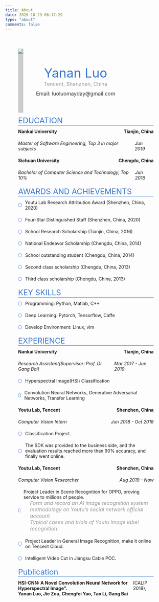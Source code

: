 ```yaml
---
title: About
date: 2020-10-29 06:17:29
type: "about"
comments: false
---
```

<div id="app" style="width:100%;margin: 0 auto;padding:40px;box-sizing:border-box;">
    <div class="user-info" style="display:flex;align-items:center">
      <div class="user-infoHead" style="height: 200px;background-color: #ccc;">
      <img src="https://i.loli.net/2020/10/29/P2GKLdf6xnMNHXb.jpg" style="max-height:200px;">
      </div>
      <div class="user-textInfo" style="margin-left: 40px;text-align:center">
        <div class="user-name" style="color:#333;font-weight:blod;font-size:40px;color:#3975cf">Yanan Luo</div>
        <div class="user-company" style="font-size:16px;color:#999;">Tencent, Shenzhen, China</div>
        <div style="font-size:16px;color:#333;margin-top:10px;">
          <span class="user-email">Email: luoluomayday@gmail.com</span>
        </div>
      </div>
    </div>
    <div class="user-edu">
      <div class="userInfo-title" style="font-size: 24px;color:#3975cf;border-bottom: 1px solid #3975cf;padding-top:10px;">EDUCATION</div>
      <div>
        <div style="display: flex;justify-content: space-between;padding: 10px 0;">
          <b>Nankai University</b>
          <b>Tianjin, China</b>
        </div>
        <div style="display: flex;justify-content: space-between;padding: 10px 0;">
          <i>Master of Software Engineering, Top 3 in major subjects</i>
          <i>Jun 2019</i>
        </div>
        <div style="display: flex;justify-content: space-between;padding: 10px 0;">
          <b>Sichuan University</b>
          <b>Chengdu, China</b>
        </div>
        <div style="display: flex;justify-content: space-between;padding: 10px 0;">
          <i>Bachelor of Computer Science and Technology, Top 10%</i>
          <i>Jun 2016</i>
        </div>
      </div>
    </div>
    <div>
      <div class="userInfo-title" style="font-size: 24px;color:#3975cf;border-bottom: 1px solid #3975cf;padding-top:10px;">AWARDS AND ACHIEVEMENTS</div>
      <div>
        <div style="display: flex;align-items: center;padding:10px 0;">
          <div style="border: 1px solid #3975cf;background:#fff;border-radius:50%;width:10px;height:10px;margin-right: 10px;"></div>
          <div>Youtu Lab Research Attribution Award (Shenzhen, China, 2020)</div>
        </div>
        <div style="display: flex;align-items: center;padding:10px 0;">
          <div style="border: 1px solid #3975cf;background:#fff;border-radius:50%;width:10px;height:10px;margin-right: 10px;"></div>
          <div>Four-Star Distinguished Staff (Shenzhen, China, 2020)</div>
        </div>
        <div style="display: flex;align-items: center;padding:10px 0;">
          <div style="border: 1px solid #3975cf;background:#fff;border-radius:50%;width:10px;height:10px;margin-right: 10px;"></div>
          <div>School Research Scholarship (Tianjin, China, 2016)</div>
        </div>
        <div style="display: flex;align-items: center;padding:10px 0;">
          <div style="border: 1px solid #3975cf;background:#fff;border-radius:50%;width:10px;height:10px;margin-right: 10px;"></div>
          <div>National Endeavor Scholarship (Chengdu, China, 2014)</div>
        </div>
        <div style="display: flex;align-items: center;padding:10px 0;">
          <div style="border: 1px solid #3975cf;background:#fff;border-radius:50%;width:10px;height:10px;margin-right: 10px;"></div>
          <div>School outstanding student (Chengdu, China, 2014)</div>
        </div>
        <div style="display: flex;align-items: center;padding:10px 0;">
          <div style="border: 1px solid #3975cf;background:#fff;border-radius:50%;width:10px;height:10px;margin-right: 10px;"></div>
          <div>Second class scholarship (Chengdu, China, 2013)</div>
        </div>
        <div style="display: flex;align-items: center;padding:10px 0;">
          <div style="border: 1px solid #3975cf;background:#fff;border-radius:50%;width:10px;height:10px;margin-right: 10px;"></div>
          <div>Third class scholarship (Chengdu, China, 2013)</div>
        </div>
      </div>
    </div>
    <div>
      <div class="userInfo-title" style="font-size: 24px;color:#3975cf;border-bottom: 1px solid #3975cf;padding-top:10px;">KEY SKILLS</div>
      <div>
        <div style="display: flex;align-items: center;padding:10px 0;">
          <div style="border: 1px solid #3975cf;background:#fff;border-radius:50%;width:10px;height:10px;margin-right: 10px;"></div>
          <div>Programming: Python, Matlab, C++</div>
        </div>
        <div style="display: flex;align-items: center;padding:10px 0;">
          <div style="border: 1px solid #3975cf;background:#fff;border-radius:50%;width:10px;height:10px;margin-right: 10px;"></div>
          <div>Deep Learning: Pytorch, Tensorflow, Caffe</div>
        </div>
        <div style="display: flex;align-items: center;padding:10px 0;">
          <div style="border: 1px solid #3975cf;background:#fff;border-radius:50%;width:10px;height:10px;margin-right: 10px;"></div>
          <div>Develop Environment: Linux, vim</div>
        </div>
      </div>
    </div>
    <div>
      <div class="userInfo-title" style="font-size: 24px;color:#3975cf;border-bottom: 1px solid #3975cf;padding-top:10px;">EXPERIENCE</div>
      <div>
        <div>
          <div style="display: flex;justify-content: space-between;padding: 10px 0;">
            <b>Nankai University</b>
            <b>Tianjin, China</b>
          </div>
          <div style="display: flex;justify-content: space-between;padding: 10px 0;">
            <i>Research Assistant(Supervisor: Prof. Dr Gang Bai)</i>
            <i>Mar 2017 - Jun 2019</i>
          </div>
          <div style="display: flex;align-items: center;padding:10px 0;">
            <div style="border: 1px solid #3975cf;background:#fff;border-radius:50%;width:10px;height:10px;margin-right: 10px;"></div>
            <div>Hyperspectral Image(HSI) Classification</div>
          </div>
          <div style="display: flex;align-items: center;padding:10px 0;">
            <div style="border: 1px solid #3975cf;background:#fff;border-radius:50%;width:10px;height:10px;margin-right: 10px;"></div>
            <div>Convolution Neural Networks, Generative Adversarial Networks, Transfer Learning</div>
          </div>
        </div>
        <div>
          <div style="display: flex;justify-content: space-between;padding: 10px 0;">
            <b>Youtu Lab, Tencent</b>
            <b>Shenzhen, China</b>
          </div>
          <div style="display: flex;justify-content: space-between;padding: 10px 0;">
            <i>Computer Vision Intern</i>
            <i>Jun 2018 - Oct 2018</i>
          </div>
          <div style="display: flex;align-items: center;padding:10px 0;">
            <div style="border: 1px solid #3975cf;background:#fff;border-radius:50%;width:10px;height:10px;margin-right: 10px;"></div>
            <div>Classification Project.</div>
          </div>
          <div style="display: flex;align-items: center;padding:10px 0;">
            <div style="border: 1px solid #3975cf;background:#fff;border-radius:50%;width:10px;height:10px;margin-right: 10px;"></div>
            <div style="flex: 1">The SDK was provided to the business side, and the evaluation results reached more than 90% accuracy,
              and finally went online.</div>
          </div>
        </div>
        <div>
          <div style="display: flex;justify-content: space-between;padding: 10px 0;">
            <b>Youtu Lab, Tencent</b>
            <b>Shenzhen, China</b>
          </div>
          <div style="display: flex;justify-content: space-between;padding: 10px 0;">
            <i>Computer Vision Researcher</i>
            <i>Aug 2019 - Now</i>
          </div>
          <div style="display: flex;align-items: center;padding:10px 0;">
            <div style="border: 1px solid #3975cf;background:#fff;border-radius:50%;width:10px;height:10px;margin-right: 10px;"></div>
            <div>Project Leader in Scene Recognition for OPPO, proving service to millions of people.
            <div style="padding-left:20px;font-size:16px;color:#999;"><i>Form and record an AI image recognition system methodology on Youtu’s social network official account</i></div>
            <div style="padding-left:20px;font-size:16px;color:#999;"><i>Typical cases and trials of Youtu image label recognition.</i></div>
            </div>
          </div>
          <div style="display: flex;align-items: center;padding:10px 0;">
            <div style="border: 1px solid #3975cf;background:#fff;border-radius:50%;width:10px;height:10px;margin-right: 10px;"></div>
            <div style="flex: 1">Project Leader in General Image Recognition, make it online on Tencent Cloud.</div>
          </div>
          <div style="display: flex;align-items: center;padding:10px 0;">
            <div style="border: 1px solid #3975cf;background:#fff;border-radius:50%;width:10px;height:10px;margin-right: 10px;"></div>
            <div style="flex: 1">Intelligent Video Cut in Jiangsu Cable POC.</div>
          </div>
        </div>
      </div>
    </div>
    <div>
      <div class="userInfo-title" style="font-size: 24px;color:#3975cf;border-bottom: 1px solid #3975cf;padding-top:10px;">Publication</div>
      <div style="display: flex;justify-content: space-between;align-items: flex-start;padding: 10px 0;">
        <div>
          <div><b>HSI-CNN: A Novel Convolution Neural Network for Hyperspectral Image".</b></div>
          <div><b>Yanan Luo, Jie Zou, Chengfei Yao, Tao Li, Gang Bai</b></div>
        </div>
        <div>ICALIP 2018),</div>
      </div>
    </div>
  </div>